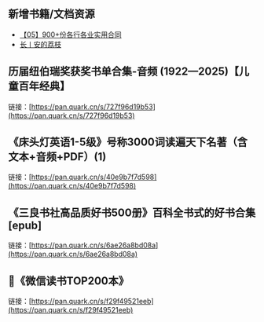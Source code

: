 ## 新增书籍/文档资源
- [【05】900+份各行各业实用合同](https://pan.quark.cn/s/b35a1fd521d4)
- [长丨安的荔枝](https://pan.quark.cn/s/49bec3852b90)

## 历届纽伯瑞奖获奖书单合集-音频 (1922—2025)【儿童百年经典】
链接：[https://pan.quark.cn/s/727f96d19b53](https://pan.quark.cn/s/727f96d19b53)

## 《床头灯英语1-5级》号称3000词读遍天下名著（含文本+音频+PDF）(1)
链接：[https://pan.quark.cn/s/40e9b7f7d598](https://pan.quark.cn/s/40e9b7f7d598)

## 《三良书社高品质好书500册》百科全书式的好书合集[epub]
链接：[https://pan.quark.cn/s/6ae26a8bd08a](https://pan.quark.cn/s/6ae26a8bd08a)

## 📖《微信读书TOP200本》
链接：[https://pan.quark.cn/s/f29f49521eeb](https://pan.quark.cn/s/f29f49521eeb)